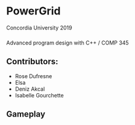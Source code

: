 # PowerGrid

Concordia University 2019
### 
Advanced program design with C++ / COMP 345

## Contributors:
* Rose Dufresne
* Elsa
* Deniz Akcal
* Isabelle Gourchette

## Gameplay

